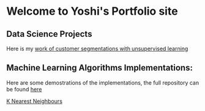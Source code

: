 # Welcome to Yoshi's Portfolio site

## Data Science Projects

Here is my [work of customer segmentations with unsupervised learning](Customer_Segmentations.html)

## Machine Learning Algorithms Implementations:

Here are some demostrations of the implementations, the full repository can be found [here](https://github.com/Yoshi-Q/Maching-Learning-Algorithm-Implementation)

[K Nearest Neighbours](https://github.com/Yoshi-Q/Yoshi-Q.github.io/blob/main/KNN_demo.html)
